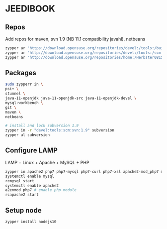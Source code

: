# JEEDIBOOK

## Repos

Add repos for maven, svn 1.9 (NB 11.1 compatibility javahl), netbeans

```bash
zypper ar "https://download.opensuse.org/repositories/devel:/tools:/building/openSUSE_Leap_15.1/" "develtools"
zypper ar "http://download.opensuse.org/repositories/devel:/tools:/scm:/svn:/1.9/openSUSE_Leap_15.0/" "devel:tools:scm:svn:1.9"
zypper ar "http://download.opensuse.org/repositories/home:/Herbster0815/openSUSE_Leap_15.1/" "home:Herbster0815"
```

## Packages

```bash
sudo zypperr in \
psi+ \
stunnel \
java-11-openjdk java-11-openjdk-src java-11-openjdk-devel \
mysql-workbench \
git \
maven \
netbeans

# install and lock subversion 1.9
zypper in -r "devel:tools:scm:svn:1.9" subversion
zypper al subversion

```


## Configure LAMP

LAMP = Linux + Apache + MySQL + PHP

```bash
zypper in apache2 php7 php7-mysql php7-curl php7-xsl apache2-mod_php7 mariadb mariadb-tools
systemctl enable mysql
rcmysql start
systemctl enable apache2
a2enmod php7 # enable php module
rcapache2 start
```

## Setup node

```
zypper install nodejs10
```
